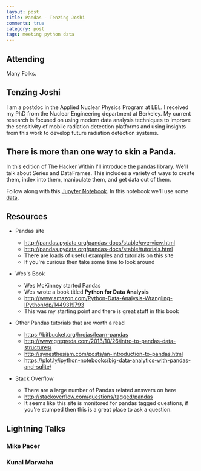```yaml
---
layout: post
title: Pandas - Tenzing Joshi
comments: true
category: post
tags: meeting python data
---
```



## Attending

Many Folks.

## Tenzing Joshi

I am a postdoc in the Applied Nuclear Physics Program at LBL. 
I received my PhD from the Nuclear Engineering department at Berkeley.
My current research is focused on using modern data analysis techniques to improve the sensitivity of mobile radiation detection platforms and using insights from this work to develop future radiation detection systems. 

## There is more than one way to skin a Panda.

In this edition of The Hacker Within I'll introduce the pandas library. 
We'll talk about Series and DataFrames. 
This includes a variety of ways to create them, index into them, manipulate them, and get data out of them. 

Follow along with this [Jupyter Notebook](https://github.com/thehackerwithin/berkeley/tree/master/python_pandas).
In this notebook we'll use some [data](https://dl.dropboxusercontent.com/u/4558549/THWPasses_segmented.hdf5).


## Resources
* Pandas site
  * http://pandas.pydata.org/pandas-docs/stable/overview.html
  * http://pandas.pydata.org/pandas-docs/stable/tutorials.html
  * There are loads of useful examples and tutorials on this site
  * If you're curious then take some time to look around
  
* Wes's Book
  * Wes McKinney started Pandas
  * Wes wrote a book titled **Python for Data Analysis**
  * http://www.amazon.com/Python-Data-Analysis-Wrangling-IPython/dp/1449319793
  * This was my starting point and there is great stuff in this book

* Other Pandas tutorials that are worth a read
  * https://bitbucket.org/hrojas/learn-pandas
  * http://www.gregreda.com/2013/10/26/intro-to-pandas-data-structures/
  * http://synesthesiam.com/posts/an-introduction-to-pandas.html
  * https://plot.ly/ipython-notebooks/big-data-analytics-with-pandas-and-sqlite/

* Stack Overflow
  * There are a large number of Pandas related answers on here
  * http://stackoverflow.com/questions/tagged/pandas
  * It seems like this site is monitored for pandas tagged questions, if you're stumped then this is a great place to ask a question.


## Lightning Talks 

### Mike Pacer

### Kunal Marwaha

